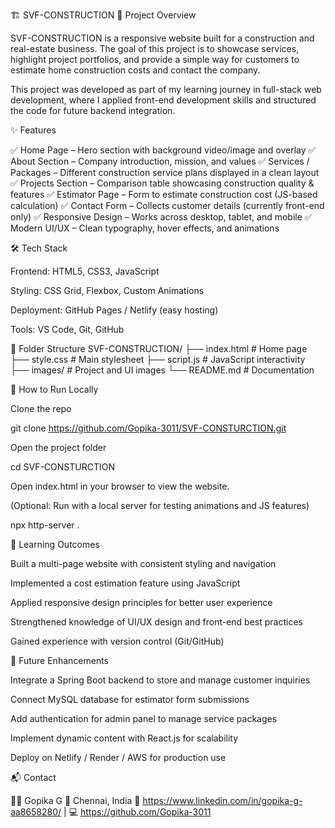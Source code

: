 🏗️ SVF-CONSTRUCTION
📌 Project Overview

SVF-CONSTRUCTION is a responsive website built for a construction and real-estate business. The goal of this project is to showcase services, highlight project portfolios, and provide a simple way for customers to estimate home construction costs and contact the company.

This project was developed as part of my learning journey in full-stack web development, where I applied front-end development skills and structured the code for future backend integration.

✨ Features

✅ Home Page – Hero section with background video/image and overlay
✅ About Section – Company introduction, mission, and values
✅ Services / Packages – Different construction service plans displayed in a clean layout
✅ Projects Section – Comparison table showcasing construction quality & features
✅ Estimator Page – Form to estimate construction cost (JS-based calculation)
✅ Contact Form – Collects customer details (currently front-end only)
✅ Responsive Design – Works across desktop, tablet, and mobile
✅ Modern UI/UX – Clean typography, hover effects, and animations

🛠️ Tech Stack

Frontend: HTML5, CSS3, JavaScript

Styling: CSS Grid, Flexbox, Custom Animations

Deployment: GitHub Pages / Netlify (easy hosting)

Tools: VS Code, Git, GitHub

📂 Folder Structure
SVF-CONSTRUCTION/
├── index.html         # Home page
├── style.css          # Main stylesheet
├── script.js          # JavaScript interactivity
├── images/            # Project and UI images
└── README.md          # Documentation

🚀 How to Run Locally

Clone the repo

git clone https://github.com/Gopika-3011/SVF-CONSTURCTION.git


Open the project folder

cd SVF-CONSTURCTION


Open index.html in your browser to view the website.

(Optional: Run with a local server for testing animations and JS features)

npx http-server .

🎯 Learning Outcomes

Built a multi-page website with consistent styling and navigation

Implemented a cost estimation feature using JavaScript

Applied responsive design principles for better user experience

Strengthened knowledge of UI/UX design and front-end best practices

Gained experience with version control (Git/GitHub)

🔮 Future Enhancements

Integrate a Spring Boot backend to store and manage customer inquiries

Connect MySQL database for estimator form submissions

Add authentication for admin panel to manage service packages

Implement dynamic content with React.js for scalability

Deploy on Netlify / Render / AWS for production use

📬 Contact

👩‍💻 Gopika G
📍 Chennai, India
🔗 https://www.linkedin.com/in/gopika-g-aa8658280/
 | 💻 https://github.com/Gopika-3011
